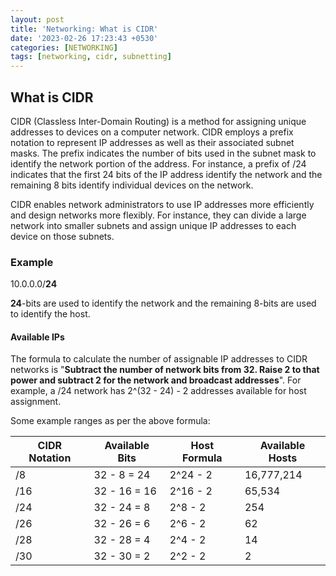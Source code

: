 ```yaml
---
layout: post
title: 'Networking: What is CIDR'
date: '2023-02-26 17:23:43 +0530'
categories: [NETWORKING]
tags: [networking, cidr, subnetting]
---
```


## What is CIDR

CIDR (Classless Inter-Domain Routing) is a method for assigning unique addresses to devices on a computer network. CIDR employs a prefix notation to represent IP addresses as well as their associated subnet masks. The prefix indicates the number of bits used in the subnet mask to identify the network portion of the address. For instance, a prefix of /24 indicates that the first 24 bits of the IP address identify the network and the remaining 8 bits identify individual devices on the network.

CIDR enables network administrators to use IP addresses more efficiently and design networks more flexibly. For instance, they can divide a large network into smaller subnets and assign unique IP addresses to each device on those subnets.

### Example

10.0.0.0/**24**

**24**-bits are used to identify the network and the remaining 8-bits are used to identify the host.

#### Available IPs

The formula to calculate the number of assignable IP addresses to CIDR networks is "**Subtract the number of network bits from 32. Raise 2 to that power and subtract 2 for the network and broadcast addresses**". For example, a /24 network has 2^(32 - 24) - 2 addresses available for host assignment.

Some example ranges as per the above formula:

| CIDR Notation | Available Bits | Host Formula | Available Hosts |
| ------------- | -------------- | ------------ | --------------- |
| /8            | 32 - 8 = 24    | 2^24 - 2     | 16,777,214      |
| /16           | 32 - 16 = 16   | 2^16 - 2     | 65,534          |
| /24           | 32 - 24 = 8    | 2^8 - 2      | 254             |
| /26           | 32 - 26 = 6    | 2^6 - 2      | 62              |
| /28           | 32 - 28 = 4    | 2^4 - 2      | 14              |
| /30           | 32 - 30 = 2    | 2^2 - 2      | 2               |


